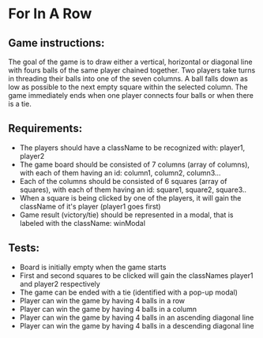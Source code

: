 # For In A Row

## Game instructions:
The goal of the game is to draw either a vertical, horizontal or diagonal line with fours balls of the same player chained together.
Two players take turns in threading their balls into one of the seven columns. A ball falls down as low as possible to the next
empty square within the selected column. The game immediately ends when one player connects four balls or when there is a tie.
 

## Requirements:
- The players should have a className to be recognized with: player1, player2 
- The game board should be consisted of 7 columns (array of columns), with each of them having an id: column1, column2, column3...
- Each of the columns should be consisted of 6 squares (array of squares), with each of them having an id: square1, square2, square3..
- When a square is being clicked by one of the players, it will gain the className of it's player (player1 goes first)
- Game result (victory/tie) should be represented in a modal, that is labeled with the className: winModal


## Tests:
- Board is initially empty when the game starts
- First and second squares to be clicked will gain the classNames player1 and player2 respectively
- The game can be ended with a tie (identified with a pop-up modal)
- Player can win the game by having 4 balls in a row
- Player can win the game by having 4 balls in a column
- Player can win the game by having 4 balls in an ascending diagonal line
- Player can win the game by having 4 balls in a descending diagonal line
